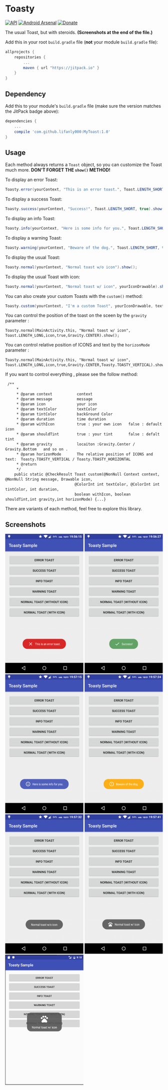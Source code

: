 # Toasty
[![API](https://img.shields.io/badge/API-9%2B-blue.svg?style=flat)](https://android-arsenal.com/api?level=9) [![Android Arsenal](https://img.shields.io/badge/Android%20Arsenal-Toasty-brightgreen.svg?style=flat)](https://android-arsenal.com/details/1/5102) [![Donate](https://img.shields.io/badge/Donate-PayPal-green.svg)](https://www.paypal.com/cgi-bin/webscr?cmd=_s-xclick&hosted_button_id=XUUEWEHJYFYV2)



The usual Toast, but with steroids. **(Screenshots at the end of the file.)**

Add this in your root `build.gradle` file (**not** your module `build.gradle` file):

```gradle
allprojects {
	repositories {
		...
		maven { url "https://jitpack.io" }
	}
}
```


Dependency
--

Add this to your module's `build.gradle` file (make sure the version matches the JitPack badge above):

```gradle
dependencies {
	...
	compile 'com.github.lifanly000:MyToast:1.0'
}
```


Usage
--

Each method always returns a `Toast` object, so you can customize the Toast much more. **DON'T FORGET THE `show()` METHOD!**

To display an error Toast:

``` java
Toasty.error(yourContext, "This is an error toast.", Toast.LENGTH_SHORT, true).show();
```
To display a success Toast:

``` java
Toasty.success(yourContext, "Success!", Toast.LENGTH_SHORT, true).show();
```
To display an info Toast:

``` java
Toasty.info(yourContext, "Here is some info for you.", Toast.LENGTH_SHORT, true).show();
```
To display a warning Toast:

``` java
Toasty.warning(yourContext, "Beware of the dog.", Toast.LENGTH_SHORT, true).show();
```
To display the usual Toast:

``` java
Toasty.normal(yourContext, "Normal toast w/o icon").show();
```
To display the usual Toast with icon:

``` java
Toasty.normal(yourContext, "Normal toast w/ icon", yourIconDrawable).show();
```

You can also create your custom Toasts with the `custom()` method:
``` java
Toasty.custom(yourContext, "I'm a custom Toast", yourIconDrawable, textColor, tintColor, duration, withIcon, true).show();
```

You can control the position of the toast on the sceen by the `gravity`  parameter :

```
Toasty.normal(MainActivity.this, "Normal toast w/ icon", Toast.LENGTH_LONG,icon,true,Gravity.CENTER).show();
```

You can control relative position of ICONS and text by the `horizonMode`  parameter :

```
Toasty.normal(MainActivity.this, "Normal toast w/ icon", Toast.LENGTH_LONG,icon,true,Gravity.CENTER,Toasty.TOASTY_VERTICAL).show();
```

If you want to control everything , please see the follow method:

```
 /**
     *
     * @param context           context
     * @param message           message
     * @param icon              your icon
     * @param textColor         textColor
     * @param tintColor         backGround Color
     * @param duration          time duration
     * @param withIcon          true : your own icon   false : default icon
     * @param shouldTint        true : your tint       false : defalt tint
     * @param gravity           locaiton :Gravity.Center /  Gravity.Bottom   and so on .
     * @param horizonMode       The relative position of ICONS and text:  Toasty.TOASTY_VERTICAL / Toasty.TOASTY_HORIZONTAL
     * @return
     */
    public static @CheckResult Toast custom(@NonNull Context context, @NonNull String message, Drawable icon,
                               @ColorInt int textColor, @ColorInt int tintColor, int duration,
                               boolean withIcon, boolean shouldTint,int gravity,int horizonMode) {...}
```





There are variants of each method, feel free to explore this library.



Screenshots
--

<img src="/art/scr1.png" width="250">
<img src="/art/scr2.png" width="250">
<img src="/art/scr3.png" width="250">
<img src="/art/scr4.png" width="250">
<img src="/art/scr5.png" width="250">
<img src="/art/scr6.png" width="250">
<img src="/art/sr7.png" width="250">

